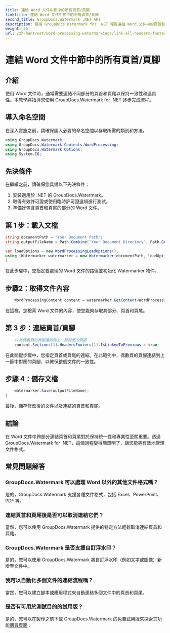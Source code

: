```yaml
---
title: 連結 Word 文件中節中的所有頁首/頁腳
linktitle: 連結 Word 文件中節中的所有頁首/頁腳
second_title: GroupDocs.Watermark .NET API
description: 使用 GroupDocs.Watermark for .NET 輕鬆連結 Word 文件中的頁首和頁尾。輕鬆確保一致性和專業性。
weight: 25
url: /zh-hant/net/word-processing-watermarkings/link-all-headers-footers-section-word-docs/
---
```


# 連結 Word 文件中節中的所有頁首/頁腳

## 介紹
使用 Word 文件時，通常需要連結不同部分的頁首和頁尾以保持一致性和連貫性。本教學將指導您使用 GroupDocs.Watermark for .NET 逐步完成流程。
## 導入命名空間
在深入實施之前，請確保匯入必要的命名空間以存取所需的類別和方法。
```csharp
using GroupDocs.Watermark;
using GroupDocs.Watermark.Contents.WordProcessing;
using GroupDocs.Watermark.Options;
using System.IO;
```
## 先決條件
在繼續之前，請確保您具備以下先決條件：
1. 安裝適用於 .NET 的 GroupDocs.Watermark。
2. 取得有效許可證或使用臨時許可證選項進行測試。
3. 準備好包含頁首和頁尾的部分的 Word 文件。
## 第 1 步：載入文檔
```csharp
string documentPath = "Your Document Path";
string outputFileName = Path.Combine("Your Document Directory", Path.GetFileName(documentPath));

var loadOptions = new WordProcessingLoadOptions();
using (Watermarker watermarker = new Watermarker(documentPath, loadOptions))
{
```
在此步驟中，您指定要處理的 Word 文件的路徑並初始化 Watermarker 物件。
## 步驟2：取得文件內容
```csharp
    WordProcessingContent content = watermarker.GetContent<WordProcessingContent>();
```
在這裡，您檢索 Word 文件的內容，使您能夠存取其部分、頁首和頁尾。
## 第 3 步：連結頁首/頁腳
```csharp
    //將偶數頁的頁腳連結到上一節對應的頁腳
    content.Sections[1].HeadersFooters[1].IsLinkedToPrevious = true;
```
在此關鍵步驟中，您指定頁首或頁尾的連結。在此範例中，偶數頁的頁腳連結到上一節中對應的頁腳，以確保整個文件的一致性。

## 步驟 4：儲存文檔
```csharp
    watermarker.Save(outputFileName);
}
```
最後，儲存修改後的文件以及連結的頁首和頁尾。

## 結論
在 Word 文件中跨部分連結頁首和頁尾對於保持統一性和專業性至關重要。透過 GroupDocs.Watermark for .NET，這個過程變得簡單明了，讓您能夠有效地管理文件格式。
## 常見問題解答
### GroupDocs.Watermark 可以處理 Word 以外的其他文件格式嗎？
是的，GroupDocs.Watermark 支援各種文件格式，包括 Excel、PowerPoint、PDF 等。
### 連結頁首和頁尾後是否可以取消連結它們？
當然，您可以使用 GroupDocs.Watermark 提供的特定方法輕鬆取消連結頁首和頁尾。
### GroupDocs.Watermark 是否支援自訂浮水印？
是的，您可以使用 GroupDocs.Watermark 將自訂浮水印（例如文字或圖像）新增至文件中。
### 我可以自動化多個文件的連結流程嗎？
當然，您可以建立腳本或應用程式來自動連結多個文件中的頁首和頁尾。
### 是否有可用於測試目的的試用版？
是的，您可以在製作之前下載 GroupDocs.Watermark 的免費試用版來探索其功能[購買頁面](https://purchase.groupdocs.com/temporary-license/)..